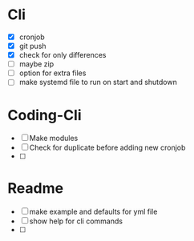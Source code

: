 # Cli

- [x] cronjob
- [x] git push
- [x] check for only differences
- [ ] maybe zip
- [ ] option for extra files
- [ ] make systemd file to run on start and shutdown

# Coding-Cli

- [ ] Make modules
- [ ] Check for duplicate before adding new cronjob
- [ ]

# Readme

- [ ] make example and defaults for yml file
- [ ] show help for cli commands
- [ ]
